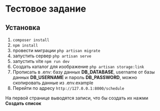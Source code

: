 # Тестовое задание

## Установка
1. `composer install`
2. `npm install`
3. провести миграции `php artisan migrate`
4. запустить сервер `php artisan serve`
5. запустить vite `npm run dev`
6. Создать каталог для изображение `php artisan storage:link`
7. Прописать в .env: базу данных **DB_DATABASE**, username от базы данных **DB_USERNAME** и пароль **DB_PASSWORD**, можно скопировать данные из .env.example
8. Перейти по адресу `http://127.0.0.1:8000/schedule`

На первой странице выводятся записи, что бы создать их нажми **Создать список**
